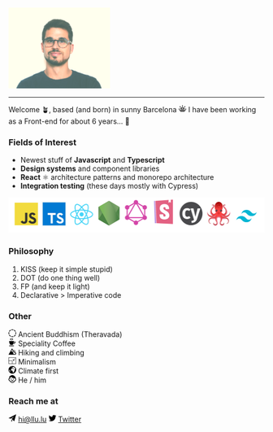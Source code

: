 <img src="./images/me.png" width="200" />

---

Welcome 🪴, based (and born) in sunny Barcelona <img src="./images/sun.png" width="15" aria-label="Sun icon" /> I have been working as a Front-end for about 6 years... 💭

### Fields of Interest

- Newest stuff of **Javascript** and **Typescript**
- **Design systems** and component libraries
- **React** ⚛ architecture patterns and monorepo architecture
- **Integration testing** (these days mostly with Cypress)

<img src="./images/logos.png" aria-label="Tech logos" height="70" />

### Philosophy

1. KISS (keep it simple stupid)
2. DOT (do one thing well)
3. FP (and keep it light)
4. Declarative > Imperative code

### Other

<img src="./images/wheel.png" width="15" aria-label="Wheel icon" /> Ancient Buddhism (Theravada) <br />
<img src="./images/coffee.png" width="15" aria-label="Coffee  icon" /> Speciality Coffee <br />
<img src="./images/mountain.png" width="15" aria-label="Mountain icon" /> Hiking and climbing <br />
<img src="./images/min.png" width="15" aria-label="Rectangle icon" /> Minimalism <br />
<img src="./images/earth.png" width="15" aria-label="Earth icon" /> Climate first <br />
<img src="./images/him.png" width="15" aria-label="Boy icon" /> He / him <br />

### Reach me at

<img src="./images/mail.png" width="15" /> [hi@llu.lu](mailto:hi@llu.lu)
<img src="./images/twitter.png" width="15" /> [Twitter](https://twitter.com/_lluia)
